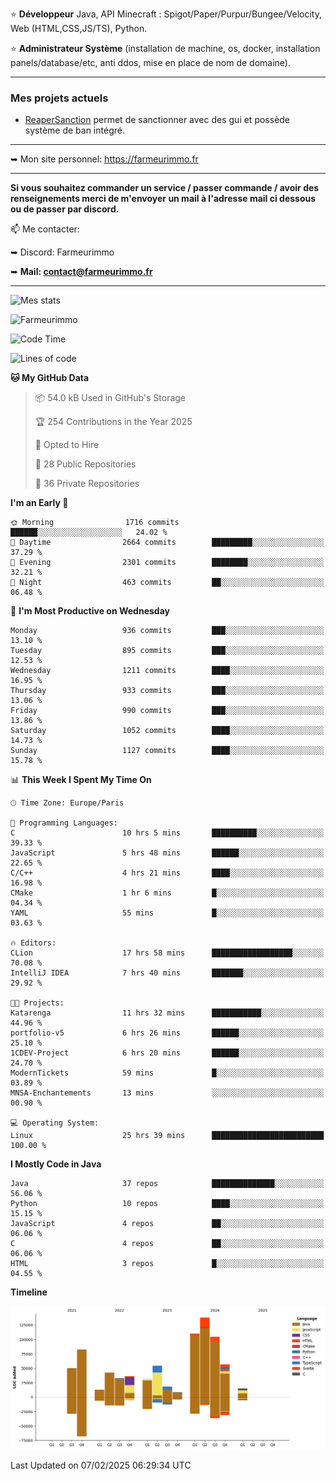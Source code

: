 ⭐ **Développeur** Java, API Minecraft : Spigot/Paper/Purpur/Bungee/Velocity, Web (HTML,CSS,JS/TS), Python.

⭐ **Administrateur Système** (installation de machine, os, docker, installation panels/database/etc, anti ddos, mise en place de nom de domaine).

---

### Mes projets actuels
- [ReaperSanction](https://www.spigotmc.org/resources/reapersanction.89580/) permet de sanctionner avec des gui et possède système de ban intégré.

---

➥ Mon site personnel: https://farmeurimmo.fr

---

**Si vous souhaitez commander un service / passer commande / avoir des renseignements merci de m'envoyer un mail à l'adresse mail ci dessous ou de passer par discord.**

📫 Me contacter:
 
   ➥ Discord: Farmeurimmo
   
   ➥ **Mail: contact@farmeurimmo.fr**

---

![Mes stats](https://github-readme-stats.farmeurimmo.fr/api?username=Farmeurimmo&count_private=true&show_icons=true&theme=radical)

<img src="https://komarev.com/ghpvc/?username=Farmeurimmo" alt="Farmeurimmo" />

<!--START_SECTION:waka-->
![Code Time](http://img.shields.io/badge/Code%20Time-1%2C836%20hrs%2026%20mins-blue)

![Lines of code](https://img.shields.io/badge/From%20Hello%20World%20I%27ve%20Written-796.1%20thousand%20lines%20of%20code-blue)

**🐱 My GitHub Data** 

> 📦 54.0 kB Used in GitHub's Storage 
 > 
> 🏆 254 Contributions in the Year 2025
 > 
> 💼 Opted to Hire
 > 
> 📜 28 Public Repositories 
 > 
> 🔑 36 Private Repositories 
 > 
**I'm an Early 🐤** 

```text
🌞 Morning                1716 commits        ██████░░░░░░░░░░░░░░░░░░░   24.02 % 
🌆 Daytime                2664 commits        █████████░░░░░░░░░░░░░░░░   37.29 % 
🌃 Evening                2301 commits        ████████░░░░░░░░░░░░░░░░░   32.21 % 
🌙 Night                  463 commits         ██░░░░░░░░░░░░░░░░░░░░░░░   06.48 % 
```
📅 **I'm Most Productive on Wednesday** 

```text
Monday                   936 commits         ███░░░░░░░░░░░░░░░░░░░░░░   13.10 % 
Tuesday                  895 commits         ███░░░░░░░░░░░░░░░░░░░░░░   12.53 % 
Wednesday                1211 commits        ████░░░░░░░░░░░░░░░░░░░░░   16.95 % 
Thursday                 933 commits         ███░░░░░░░░░░░░░░░░░░░░░░   13.06 % 
Friday                   990 commits         ███░░░░░░░░░░░░░░░░░░░░░░   13.86 % 
Saturday                 1052 commits        ████░░░░░░░░░░░░░░░░░░░░░   14.73 % 
Sunday                   1127 commits        ████░░░░░░░░░░░░░░░░░░░░░   15.78 % 
```


📊 **This Week I Spent My Time On** 

```text
🕑︎ Time Zone: Europe/Paris

💬 Programming Languages: 
C                        10 hrs 5 mins       ██████████░░░░░░░░░░░░░░░   39.33 % 
JavaScript               5 hrs 48 mins       ██████░░░░░░░░░░░░░░░░░░░   22.65 % 
C/C++                    4 hrs 21 mins       ████░░░░░░░░░░░░░░░░░░░░░   16.98 % 
CMake                    1 hr 6 mins         █░░░░░░░░░░░░░░░░░░░░░░░░   04.34 % 
YAML                     55 mins             █░░░░░░░░░░░░░░░░░░░░░░░░   03.63 % 

🔥 Editors: 
CLion                    17 hrs 58 mins      ██████████████████░░░░░░░   70.08 % 
IntelliJ IDEA            7 hrs 40 mins       ███████░░░░░░░░░░░░░░░░░░   29.92 % 

🐱‍💻 Projects: 
Katarenga                11 hrs 32 mins      ███████████░░░░░░░░░░░░░░   44.96 % 
portfolio-v5             6 hrs 26 mins       ██████░░░░░░░░░░░░░░░░░░░   25.10 % 
1CDEV-Project            6 hrs 20 mins       ██████░░░░░░░░░░░░░░░░░░░   24.70 % 
ModernTickets            59 mins             █░░░░░░░░░░░░░░░░░░░░░░░░   03.89 % 
MNSA-Enchantements       13 mins             ░░░░░░░░░░░░░░░░░░░░░░░░░   00.90 % 

💻 Operating System: 
Linux                    25 hrs 39 mins      █████████████████████████   100.00 % 
```

**I Mostly Code in Java** 

```text
Java                     37 repos            ██████████████░░░░░░░░░░░   56.06 % 
Python                   10 repos            ████░░░░░░░░░░░░░░░░░░░░░   15.15 % 
JavaScript               4 repos             ██░░░░░░░░░░░░░░░░░░░░░░░   06.06 % 
C                        4 repos             ██░░░░░░░░░░░░░░░░░░░░░░░   06.06 % 
HTML                     3 repos             █░░░░░░░░░░░░░░░░░░░░░░░░   04.55 % 
```



**Timeline**

![Lines of Code chart](https://raw.githubusercontent.com/Farmeurimmo/Farmeurimmo/main/assets/bar_graph.png)


 Last Updated on 07/02/2025 06:29:34 UTC
<!--END_SECTION:waka-->
